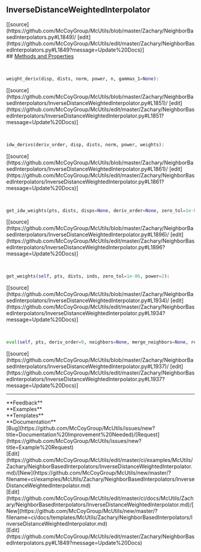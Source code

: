 ## <a id="McUtils.Zachary.NeighborBasedInterpolators.InverseDistanceWeightedInterpolator">InverseDistanceWeightedInterpolator</a> 

<div class="docs-source-link" markdown="1">
[[source](https://github.com/McCoyGroup/McUtils/blob/master/Zachary/NeighborBasedInterpolators.py#L1849)/
[edit](https://github.com/McCoyGroup/McUtils/edit/master/Zachary/NeighborBasedInterpolators.py#L1849?message=Update%20Docs)]
</div>









<div class="collapsible-section">
 <div class="collapsible-section collapsible-section-header" markdown="1">
## <a class="collapse-link" data-toggle="collapse" href="#methods" markdown="1"> Methods and Properties</a> <a class="float-right" data-toggle="collapse" href="#methods"><i class="fa fa-chevron-down"></i></a>
 </div>
 <div class="collapsible-section collapsible-section-body collapse show" id="methods" markdown="1">
 
<a id="McUtils.Zachary.NeighborBasedInterpolators.InverseDistanceWeightedInterpolator.weight_deriv" class="docs-object-method">&nbsp;</a> 
```python
weight_deriv(disp, dists, norm, power, n, gammas_1=None): 
```
<div class="docs-source-link" markdown="1">
[[source](https://github.com/McCoyGroup/McUtils/blob/master/Zachary/NeighborBasedInterpolators/InverseDistanceWeightedInterpolator.py#L1851)/
[edit](https://github.com/McCoyGroup/McUtils/edit/master/Zachary/NeighborBasedInterpolators/InverseDistanceWeightedInterpolator.py#L1851?message=Update%20Docs)]
</div>


<a id="McUtils.Zachary.NeighborBasedInterpolators.InverseDistanceWeightedInterpolator.idw_derivs" class="docs-object-method">&nbsp;</a> 
```python
idw_derivs(deriv_order, disp, dists, norm, power, weights): 
```
<div class="docs-source-link" markdown="1">
[[source](https://github.com/McCoyGroup/McUtils/blob/master/Zachary/NeighborBasedInterpolators/InverseDistanceWeightedInterpolator.py#L1861)/
[edit](https://github.com/McCoyGroup/McUtils/edit/master/Zachary/NeighborBasedInterpolators/InverseDistanceWeightedInterpolator.py#L1861?message=Update%20Docs)]
</div>


<a id="McUtils.Zachary.NeighborBasedInterpolators.InverseDistanceWeightedInterpolator.get_idw_weights" class="docs-object-method">&nbsp;</a> 
```python
get_idw_weights(pts, dists, disps=None, deriv_order=None, zero_tol=1e-06, power=2): 
```
<div class="docs-source-link" markdown="1">
[[source](https://github.com/McCoyGroup/McUtils/blob/master/Zachary/NeighborBasedInterpolators/InverseDistanceWeightedInterpolator.py#L1896)/
[edit](https://github.com/McCoyGroup/McUtils/edit/master/Zachary/NeighborBasedInterpolators/InverseDistanceWeightedInterpolator.py#L1896?message=Update%20Docs)]
</div>


<a id="McUtils.Zachary.NeighborBasedInterpolators.InverseDistanceWeightedInterpolator.get_weights" class="docs-object-method">&nbsp;</a> 
```python
get_weights(self, pts, dists, inds, zero_tol=1e-06, power=2): 
```
<div class="docs-source-link" markdown="1">
[[source](https://github.com/McCoyGroup/McUtils/blob/master/Zachary/NeighborBasedInterpolators/InverseDistanceWeightedInterpolator.py#L1934)/
[edit](https://github.com/McCoyGroup/McUtils/edit/master/Zachary/NeighborBasedInterpolators/InverseDistanceWeightedInterpolator.py#L1934?message=Update%20Docs)]
</div>


<a id="McUtils.Zachary.NeighborBasedInterpolators.InverseDistanceWeightedInterpolator.eval" class="docs-object-method">&nbsp;</a> 
```python
eval(self, pts, deriv_order=0, neighbors=None, merge_neighbors=None, reshape_derivatives=True, return_interpolation_data=False, check_in_sample=True, zero_tol=1e-08, return_error=False, use_cache=True, retries=None, max_distance=None, min_distance=None, neighborhood_clustering_radius=None, use_natural_neighbors=False, chunk_size=None, power=2, mode='fast'): 
```
<div class="docs-source-link" markdown="1">
[[source](https://github.com/McCoyGroup/McUtils/blob/master/Zachary/NeighborBasedInterpolators/InverseDistanceWeightedInterpolator.py#L1937)/
[edit](https://github.com/McCoyGroup/McUtils/edit/master/Zachary/NeighborBasedInterpolators/InverseDistanceWeightedInterpolator.py#L1937?message=Update%20Docs)]
</div>
 </div>
</div>












---


<div markdown="1" class="text-secondary">
<div class="container">
  <div class="row">
   <div class="col" markdown="1">
**Feedback**   
</div>
   <div class="col" markdown="1">
**Examples**   
</div>
   <div class="col" markdown="1">
**Templates**   
</div>
   <div class="col" markdown="1">
**Documentation**   
</div>
   <div class="col" markdown="1">
   
</div>
   <div class="col" markdown="1">
   
</div>
   <div class="col" markdown="1">
   
</div>
</div>
  <div class="row">
   <div class="col" markdown="1">
[Bug](https://github.com/McCoyGroup/McUtils/issues/new?title=Documentation%20Improvement%20Needed)/[Request](https://github.com/McCoyGroup/McUtils/issues/new?title=Example%20Request)   
</div>
   <div class="col" markdown="1">
[Edit](https://github.com/McCoyGroup/McUtils/edit/master/ci/examples/McUtils/Zachary/NeighborBasedInterpolators/InverseDistanceWeightedInterpolator.md)/[New](https://github.com/McCoyGroup/McUtils/new/master/?filename=ci/examples/McUtils/Zachary/NeighborBasedInterpolators/InverseDistanceWeightedInterpolator.md)   
</div>
   <div class="col" markdown="1">
[Edit](https://github.com/McCoyGroup/McUtils/edit/master/ci/docs/McUtils/Zachary/NeighborBasedInterpolators/InverseDistanceWeightedInterpolator.md)/[New](https://github.com/McCoyGroup/McUtils/new/master/?filename=ci/docs/templates/McUtils/Zachary/NeighborBasedInterpolators/InverseDistanceWeightedInterpolator.md)   
</div>
   <div class="col" markdown="1">
[Edit](https://github.com/McCoyGroup/McUtils/edit/master/Zachary/NeighborBasedInterpolators.py#L1849?message=Update%20Docs)   
</div>
   <div class="col" markdown="1">
   
</div>
   <div class="col" markdown="1">
   
</div>
   <div class="col" markdown="1">
   
</div>
</div>
</div>
</div>